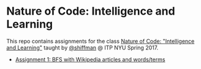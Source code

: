 # Nature of Code: Intelligence and Learning
This repo contains assignments for the class [Nature of Code: "Intelligence and Learning"](https://github.com/shiffman/NOC-S17-2-Intelligence-Learning) taught by [@shiffman](https://github.com/shiffman) @ ITP NYU Spring 2017.

- [Assignment 1: BFS with Wikipedia articles and words/terms](https://github.com/cvalenzuela/NOC_Intelligence-Learning/tree/master/assignment1)
